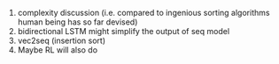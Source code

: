 01. complexity discussion (i.e. compared to ingenious sorting algorithms human being has so far devised)
02. bidirectional LSTM might simplify the output of seq model
03. vec2seq (insertion sort)
04. Maybe RL will also do



